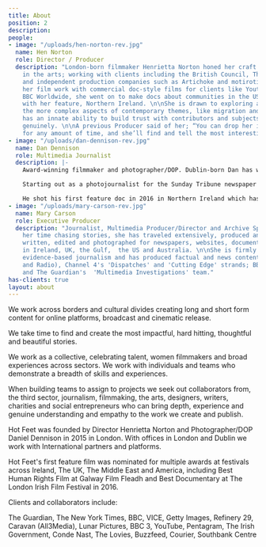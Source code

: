 ```yaml
---
title: About
position: 2
description: 
people:
- image: "/uploads/hen-norton-rev.jpg"
  name: Hen Norton
  role: Director / Producer
  description: "London-born filmmaker Henrietta Norton honed her craft originally
    in the arts; working with clients including the British Council, The Arts Council
    and independent production companies such as Artichoke and motiroti.\n\nStarting
    her film work with commercial doc-style films for clients like Youtube and the
    BBC Worldwide, she went on to make docs about communities in the US, Greece and,
    with her feature, Northern Ireland. \n\nShe is drawn to exploring and investigating
    the more complex aspects of contemporary themes, like migration and identity and
    has an innate ability to build trust with contributors and subjects quickly and
    genuinely. \n\nA previous Producer said of her; “You can drop her in anywhere,
    for any amount of time, and she’ll find and tell the most interesting story there.”"
- image: "/uploads/dan-dennison-rev.jpg"
  name: Dan Dennison
  role: Multimedia Journalist
  description: |-
    Award-winning filmmaker and photographer/DOP. Dublin-born Dan has worked in both the documentary and commercial worlds for the last 12 years.

    Starting out as a photojournalist for the Sunday Tribune newspaper in Dublin and a music photographer for NME, he has gone on to work with some of the largest brands, agencies and broadcast partners all over the world.

    He shot his first feature doc in 2016 in Northern Ireland which has toured more than 6 international film festivals. More recently he has been shooting and editing for various platforms like The Guardian and the New York Times.
- image: "/uploads/mary-carson-rev.jpg"
  name: Mary Carson
  role: Executive Producer
  description: "Journalist, Multimedia Producer/Director and Archive Specialist. In
    her time chasing stories, she has traveled extensively, produced and directed,
    written, edited and photographed for newspapers, websites, documentaries and books
    in Ireland, UK, the Gulf,  the US and Australia. \n\nShe is firmly anchored in
    evidence-based journalism and has produced factual and news content for BBC (TV
    and Radio), Channel 4's 'Dispatches' and 'Cutting Edge' strands; BBC 4 Documentaries
    and The Guardian's  'Multimedia Investigations' team."
has-clients: true
layout: about
---
```


We work across borders and cultural divides creating long and short form content for online platforms, broadcast and cinematic release. 

We take time to find and create the most impactful, hard hitting, thoughtful and beautiful stories. 

We work as a collective, celebrating talent, women filmmakers and broad experiences across sectors. We work with individuals and teams who demonstrate a breadth of skills and experiences. 

When building teams to assign to projects we seek out collaborators from, the third sector, journalism, filmmaking, the arts, designers, writers, charities and social entrepreneurs who can bring depth, experience and genuine understanding and empathy to the work we create and publish. 

Hot Feet was founded by Director Henrietta Norton and Photographer/DOP Daniel Dennison in 2015 in London. With offices in London and Dublin we work with International partners and platforms. 

Hot Feet's first feature film was nominated for multiple awards at festivals across Ireland, The UK, The Middle East and America, including Best Human Rights Film at Galway Film Fleadh and Best Documentary at The London Irish Film Festival in 2016.

Clients and collaborators include: 

The Guardian, The New York Times, BBC, VICE, Getty Images, Refinery 29, Caravan (All3Media), Lunar Pictures, BBC 3, YouTube, Pentagram, The Irish Government, Conde Nast, The Lovies, Buzzfeed, Courier, Southbank Centre
